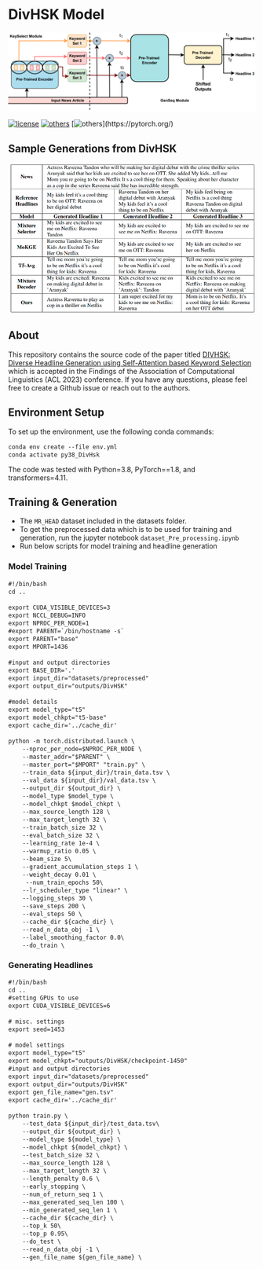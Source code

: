 # DivHSK Model


![](https://github.com/kaushal0494/DivHSK/blob/main/divhsk_model.png)

[![license](https://img.shields.io/github/license/mashape/apistatus.svg?maxAge=2592000)](https://github.com/Arko98/Hostility-Detection-in-Hindi-Constraint-2021/blob/main/LICENSE)
[![others](https://img.shields.io/badge/Huggingface-Cuda%2011.1.0-brightgreen)](https://huggingface.co/)
[![others](https://img.shields.io/badge/PyTorch-Stable%20(1.8.1)-orange)](https://pytorch.org/)

## Sample Generations from DivHSK


![](https://github.com/kaushal0494/DivHSK/blob/main/divhsk_gen.png)

## About

This repository contains the source code of the paper titled [DIVHSK: Diverse Headline Generation using Self-Attention based Keyword Selection]() which is accepted in the Findings of the Association of Computational Linguistics (ACL 2023) conference. If you have any questions, please feel free to create a Github issue or reach out to the authors.

## Environment Setup
To set up the environment, use the following conda commands:
```
conda env create --file env.yml
conda activate py38_DivHsk
```
The code was tested with Python=3.8, PyTorch==1.8, and transformers=4.11.

## Training & Generation

- The `MR_HEAD` dataset included in the datasets folder. 
- To get the preprocessed data which is to be used for training and generation, run the jupyter notebook `dataset_Pre_processing.ipynb`
- Run below scripts for model training and headline generation

### Model Training 
```
#!/bin/bash
cd ..

export CUDA_VISIBLE_DEVICES=3
export NCCL_DEBUG=INFO
export NPROC_PER_NODE=1
#export PARENT=`/bin/hostname -s`
export PARENT="base"
export MPORT=1436

#input and output directories
export BASE_DIR='.'
export input_dir="datasets/preprocessed"
export output_dir="outputs/DivHSK"

#model details
export model_type="t5" 
export model_chkpt="t5-base"
export cache_dir='../cache_dir'

python -m torch.distributed.launch \
    --nproc_per_node=$NPROC_PER_NODE \
    --master_addr="$PARENT" \
    --master_port="$MPORT" "train.py" \
    --train_data ${input_dir}/train_data.tsv \
    --val_data ${input_dir}/val_data.tsv \
    --output_dir ${output_dir} \
    --model_type $model_type \
    --model_chkpt $model_chkpt \
    --max_source_length 128 \
    --max_target_length 32 \
    --train_batch_size 32 \
    --eval_batch_size 32 \
    --learning_rate 1e-4 \
    --warmup_ratio 0.05 \
    --beam_size 5\
    --gradient_accumulation_steps 1 \
    --weight_decay 0.01 \
     --num_train_epochs 50\
    --lr_scheduler_type "linear" \
    --logging_steps 30 \
    --save_steps 200 \
    --eval_steps 50 \
    --cache_dir ${cache_dir} \
    --read_n_data_obj -1 \
    --label_smoothing_factor 0.0\
    --do_train \
```
### Generating Headlines

```
#!/bin/bash
cd ..
#setting GPUs to use
export CUDA_VISIBLE_DEVICES=6

# misc. settings
export seed=1453

# model settings
export model_type="t5" 
export model_chkpt="outputs/DivHSK/checkpoint-1450"
#input and output directories
export input_dir="datasets/preprocessed"
export output_dir="outputs/DivHSK"
export gen_file_name="gen.tsv"
export cache_dir='../cache_dir'

python train.py \
    --test_data ${input_dir}/test_data.tsv\
    --output_dir ${output_dir} \
    --model_type ${model_type} \
    --model_chkpt ${model_chkpt} \
    --test_batch_size 32 \
    --max_source_length 128 \
    --max_target_length 32 \
    --length_penalty 0.6 \
    --early_stopping \
    --num_of_return_seq 1 \
    --max_generated_seq_len 100 \
    --min_generated_seq_len 1 \
    --cache_dir ${cache_dir} \
    --top_k 50\
    --top_p 0.95\
    --do_test \
    --read_n_data_obj -1 \
    --gen_file_name ${gen_file_name} \
```

